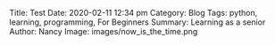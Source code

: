 Title: Test
Date: 2020-02-11 12:34 pm
Category: Blog
Tags: python, learning, programming, For Beginners
Summary: Learning as a senior
Author: Nancy
Image: images/now_is_the_time.png

